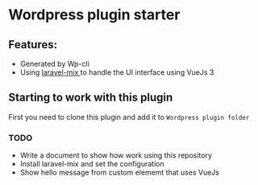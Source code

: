 # Wordpress plugin starter

## Features:

- Generated by Wp-cli
- Using [ laravel-mix ](https://lllll.net) to handle the UI interface using VueJs 3


## Starting to work with this plugin


First you need to clone this plugin and add it to `Wordpress plugin folder`

### TODO

- Write a document to show how work using this repository
- Install laravel-mix and set the configuration
- Show hello message from custom elememt that uses VueJs
